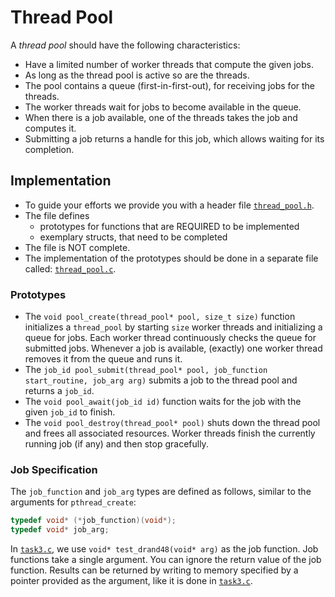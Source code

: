 # Thread Pool

A _thread pool_ should have the following characteristics:

- Have a limited number of worker threads that compute the given jobs.
- As long as the thread pool is active so are the threads.
- The pool contains a queue (first-in-first-out), for receiving jobs for the threads.
- The worker threads wait for jobs to become available in the queue.
- When there is a job available, one of the threads takes the job and computes it.
- Submitting a job returns a handle for this job, which allows waiting for its completion.

## Implementation

- To guide your efforts we provide you with a header file [`thread_pool.h`](./thread_pool.h).
- The file defines
  - prototypes for functions that are REQUIRED to be implemented
  - exemplary structs, that need to be completed
- The file is NOT complete.
- The implementation of the prototypes should be done in a separate file called: [`thread_pool.c`](./thread_pool.c).

### Prototypes

- The `void pool_create(thread_pool* pool, size_t size)` function initializes a `thread_pool` by starting `size` worker threads and initializing a queue for jobs.
  Each worker thread continuously checks the queue for submitted jobs.
  Whenever a job is available, (exactly) one worker thread removes it from the queue and runs it.
- The `job_id pool_submit(thread_pool* pool, job_function start_routine, job_arg arg)` submits a job to the thread pool and returns a `job_id`.
- The `void pool_await(job_id id)` function waits for the job with the given `job_id` to finish.
- The `void pool_destroy(thread_pool* pool)` shuts down the thread pool and frees all associated resources.
  Worker threads finish the currently running job (if any) and then stop gracefully.

### Job Specification

The `job_function` and `job_arg` types are defined as follows, similar to the arguments for `pthread_create`:

```c
typedef void* (*job_function)(void*);
typedef void* job_arg;
```

In [`task3.c`](./task3.c), we use `void* test_drand48(void* arg)` as the job function.
Job functions take a single argument.
You can ignore the return value of the job function.
Results can be returned by writing to memory specified by a pointer provided as the argument, like it is done in [`task3.c`](./task3.c).
